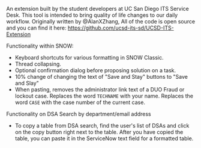 An extension built by the student developers at UC San Diego ITS Service Desk. This tool is intended to bring quality of life changes to our daily workflow. Originally written by @AlanXZhang, All of the code is open source and you can find it here: https://github.com/ucsd-its-sd/UCSD-ITS-Extension

Functionality within SNOW:
- Keyboard shortcuts for various formatting in SNOW Classic.
-  Thread collapsing.
-  Optional confirmation dialog before proposing solution on a task.
-  10% change of changing the text of "Save and Stay" buttons to "Save and Slay"
-  When pasting, removes the administrator link text of a DUO Fraud or lockout case. Replaces the word `TECHNAME` with your name. Replaces the word `CASE` with the case number of the current case.

Functionality on DSA Search by department/email address
- To copy a table from DSA search, find the user's list of DSAs and click on the copy button right next to the table. After you have copied the table, you can paste it in the ServiceNow text field for a formatted table.
